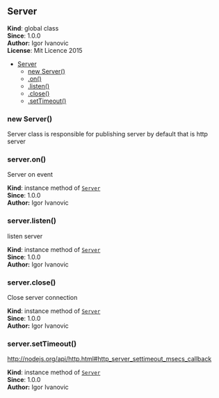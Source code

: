 <a name="Server"></a>
## Server
**Kind**: global class  
**Since**: 1.0.0  
**Author:** Igor Ivanovic  
**License**: Mit Licence 2015  

* [Server](#Server)
  * [new Server()](#new_Server_new)
  * [.on()](#Server+on)
  * [.listen()](#Server+listen)
  * [.close()](#Server+close)
  * [.setTimeout()](#Server+setTimeout)

<a name="new_Server_new"></a>
### new Server()
Server class is responsible for publishing server by default that is http server

<a name="Server+on"></a>
### server.on()
Server on event

**Kind**: instance method of <code>[Server](#Server)</code>  
**Since**: 1.0.0  
**Author:** Igor Ivanovic  
<a name="Server+listen"></a>
### server.listen()
listen server

**Kind**: instance method of <code>[Server](#Server)</code>  
**Since**: 1.0.0  
**Author:** Igor Ivanovic  
<a name="Server+close"></a>
### server.close()
Close server connection

**Kind**: instance method of <code>[Server](#Server)</code>  
**Since**: 1.0.0  
**Author:** Igor Ivanovic  
<a name="Server+setTimeout"></a>
### server.setTimeout()
http://nodejs.org/api/http.html#http_server_settimeout_msecs_callback

**Kind**: instance method of <code>[Server](#Server)</code>  
**Since**: 1.0.0  
**Author:** Igor Ivanovic  
